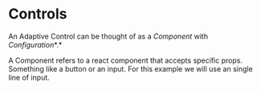 # Controls

An Adaptive Control can be thought of as a *Component* with *Configuration**.*

A Component refers to a react component that accepts specific props. Something like a button or an input. For this example we will use an single line of input.